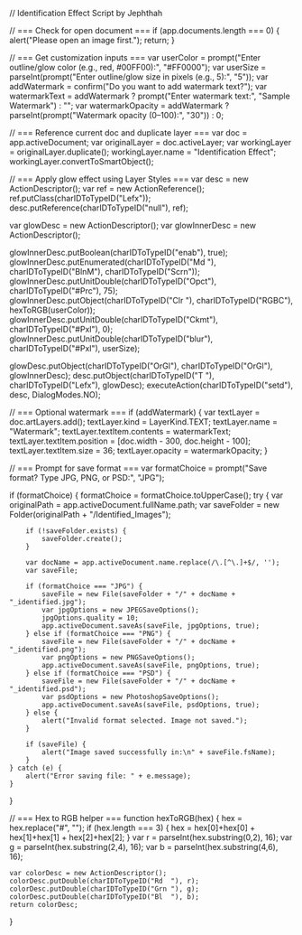 // Identification Effect Script by Jephthah

// === Check for open document ===
if (app.documents.length === 0) {
    alert("Please open an image first.");
    return;
}

// === Get customization inputs ===
var userColor = prompt("Enter outline/glow color (e.g., red, #00FF00):", "#FF0000");
var userSize = parseInt(prompt("Enter outline/glow size in pixels (e.g., 5):", "5"));
var addWatermark = confirm("Do you want to add watermark text?");
var watermarkText = addWatermark ? prompt("Enter watermark text:", "Sample Watermark") : "";
var watermarkOpacity = addWatermark ? parseInt(prompt("Watermark opacity (0–100):", "30")) : 0;

// === Reference current doc and duplicate layer ===
var doc = app.activeDocument;
var originalLayer = doc.activeLayer;
var workingLayer = originalLayer.duplicate();
workingLayer.name = "Identification Effect";
workingLayer.convertToSmartObject();

// === Apply glow effect using Layer Styles ===
var desc = new ActionDescriptor();
var ref = new ActionReference();
ref.putClass(charIDToTypeID("Lefx"));
desc.putReference(charIDToTypeID("null"), ref);

var glowDesc = new ActionDescriptor();
var glowInnerDesc = new ActionDescriptor();

glowInnerDesc.putBoolean(charIDToTypeID("enab"), true);
glowInnerDesc.putEnumerated(charIDToTypeID("Md  "), charIDToTypeID("BlnM"), charIDToTypeID("Scrn"));
glowInnerDesc.putUnitDouble(charIDToTypeID("Opct"), charIDToTypeID("#Prc"), 75);
glowInnerDesc.putObject(charIDToTypeID("Clr "), charIDToTypeID("RGBC"), hexToRGB(userColor));
glowInnerDesc.putUnitDouble(charIDToTypeID("Ckmt"), charIDToTypeID("#Pxl"), 0);
glowInnerDesc.putUnitDouble(charIDToTypeID("blur"), charIDToTypeID("#Pxl"), userSize);

glowDesc.putObject(charIDToTypeID("OrGl"), charIDToTypeID("OrGl"), glowInnerDesc);
desc.putObject(charIDToTypeID("T   "), charIDToTypeID("Lefx"), glowDesc);
executeAction(charIDToTypeID("setd"), desc, DialogModes.NO);

// === Optional watermark ===
if (addWatermark) {
    var textLayer = doc.artLayers.add();
    textLayer.kind = LayerKind.TEXT;
    textLayer.name = "Watermark";
    textLayer.textItem.contents = watermarkText;
    textLayer.textItem.position = [doc.width - 300, doc.height - 100];
    textLayer.textItem.size = 36;
    textLayer.opacity = watermarkOpacity;
}

// === Prompt for save format ===
var formatChoice = prompt("Save format? Type JPG, PNG, or PSD:", "JPG");

if (formatChoice) {
    formatChoice = formatChoice.toUpperCase();
    try {
        var originalPath = app.activeDocument.fullName.path;
        var saveFolder = new Folder(originalPath + "/Identified_Images");

        if (!saveFolder.exists) {
            saveFolder.create();
        }

        var docName = app.activeDocument.name.replace(/\.[^\.]+$/, '');
        var saveFile;

        if (formatChoice === "JPG") {
            saveFile = new File(saveFolder + "/" + docName + "_identified.jpg");
            var jpgOptions = new JPEGSaveOptions();
            jpgOptions.quality = 10;
            app.activeDocument.saveAs(saveFile, jpgOptions, true);
        } else if (formatChoice === "PNG") {
            saveFile = new File(saveFolder + "/" + docName + "_identified.png");
            var pngOptions = new PNGSaveOptions();
            app.activeDocument.saveAs(saveFile, pngOptions, true);
        } else if (formatChoice === "PSD") {
            saveFile = new File(saveFolder + "/" + docName + "_identified.psd");
            var psdOptions = new PhotoshopSaveOptions();
            app.activeDocument.saveAs(saveFile, psdOptions, true);
        } else {
            alert("Invalid format selected. Image not saved.");
        }

        if (saveFile) {
            alert("Image saved successfully in:\n" + saveFile.fsName);
        }
    } catch (e) {
        alert("Error saving file: " + e.message);
    }
}

// === Hex to RGB helper ===
function hexToRGB(hex) {
    hex = hex.replace("#", "");
    if (hex.length === 3) {
        hex = hex[0]+hex[0] + hex[1]+hex[1] + hex[2]+hex[2];
    }
    var r = parseInt(hex.substring(0,2), 16);
    var g = parseInt(hex.substring(2,4), 16);
    var b = parseInt(hex.substring(4,6), 16);

    var colorDesc = new ActionDescriptor();
    colorDesc.putDouble(charIDToTypeID("Rd  "), r);
    colorDesc.putDouble(charIDToTypeID("Grn "), g);
    colorDesc.putDouble(charIDToTypeID("Bl  "), b);
    return colorDesc;
}
